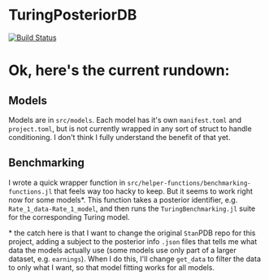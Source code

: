 # TuringPosteriorDB

[![Build Status](https://github.com/JasonPekos/TuringPosteriorDB.jl/actions/workflows/CI.yml/badge.svg?branch=main)](https://github.com/JasonPekos/TuringPosteriorDB.jl/actions/workflows/CI.yml?query=branch%3Amain)

# Ok, here's the current rundown:

## Models

Models are in `src/models`. Each model has it's own `manifest.toml` and `project.toml`, but is not currently wrapped in
any sort of struct to handle conditioning. I don't think I fully understand the benefit of that yet.

## Benchmarking

I wrote a quick wrapper function in `src/helper-functions/benchmarking-functions.jl` that feels way too hacky to keep. But it seems to work right now for some models\*. 
This function takes a posterior identifier, e.g. `Rate_1_data-Rate_1_model`, and then runs the `TuringBenchmarking.jl` suite for the corresponding Turing model. 

\* the catch here is that I want to change the original `Stan`PDB repo for this project, adding a subject to the posterior info `.json` files that tells me
what data the models actually use (some models use only part of a larger dataset, e.g. `earnings`). When I do this, I'll change `get_data` to filter the data
to only what I want, so that model fitting works for all models.

